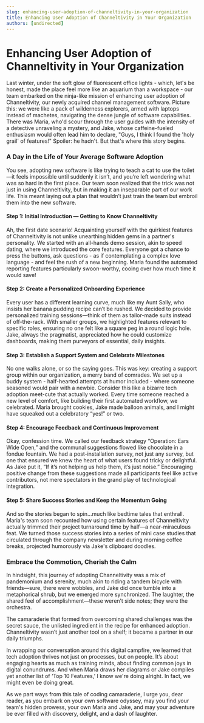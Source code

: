 ```yaml
---
slug: enhancing-user-adoption-of-channeltivity-in-your-organization
title: Enhancing User Adoption of Channeltivity in Your Organization
authors: [undirected]
---
```



# Enhancing User Adoption of Channeltivity in Your Organization

Last winter, under the soft glow of fluorescent office lights - which, let's be honest, made the place feel more like an aquarium than a workspace - our team embarked on the ninja-like mission of enhancing user adoption of Channeltivity, our newly acquired channel management software. Picture this: we were like a pack of wilderness explorers, armed with laptops instead of machetes, navigating the dense jungle of software capabilities. There was Maria, who'd scour through the user guides with the intensity of a detective unraveling a mystery, and Jake, whose caffeine-fueled enthusiasm would often lead him to declare, "Guys, I think I found the 'holy grail' of features!" Spoiler: he hadn't. But that's where this story begins.

### A Day in the Life of Your Average Software Adoption

You see, adopting new software is like trying to teach a cat to use the toilet—it feels impossible until suddenly it isn’t, and you’re left wondering what was so hard in the first place. Our team soon realized that the trick was not just in using Channeltivity, but in making it an inseparable part of our work life. This meant laying out a plan that wouldn’t just train the team but embroil them into the new software.

#### Step 1: Initial Introduction — Getting to Know Channeltivity

Ah, the first date scenario! Acquainting yourself with the quirkiest features of Channeltivity is not unlike unearthing hidden gems in a partner's personality. We started with an all-hands demo session, akin to speed dating, where we introduced the core features. Everyone got a chance to press the buttons, ask questions - as if contemplating a complex love language - and feel the rush of a new beginning. Maria found the automated reporting features particularly swoon-worthy, cooing over how much time it would save!

#### Step 2: Create a Personalized Onboarding Experience

Every user has a different learning curve, much like my Aunt Sally, who insists her banana pudding recipe can’t be rushed. We decided to provide personalized training sessions—think of them as tailor-made suits instead of off-the-rack. With smaller groups, we highlighted features relevant to specific roles, ensuring no one felt like a square peg in a round logic hole. Jake, always the pragmatist, appreciated how he could customize dashboards, making them purveyors of essential, daily insights.

#### Step 3: Establish a Support System and Celebrate Milestones

No one walks alone, or so the saying goes. This was key: creating a support group within our organization, a merry band of comrades. We set up a buddy system - half-hearted attempts at humor included - where someone seasoned would pair with a newbie. Consider this like a bizarre tech adoption meet-cute that actually worked. Every time someone reached a new level of comfort, like building their first automated workflow, we celebrated. Maria brought cookies, Jake made balloon animals, and I might have squeaked out a celebratory “yes!” or two. 

#### Step 4: Encourage Feedback and Continuous Improvement

Okay, confession time. We called our feedback strategy “Operation: Ears Wide Open,” and the communal suggestions flowed like chocolate in a fondue fountain. We had a post-installation survey, not just any survey, but one that ensured we knew the heart of what users found tricky or delightful. As Jake put it, “If it’s not helping us help them, it’s just noise.” Encouraging positive change from these suggestions made all participants feel like active contributors, not mere spectators in the grand play of technological integration.

#### Step 5: Share Success Stories and Keep the Momentum Going

And so the stories began to spin…much like bedtime tales that enthrall. Maria's team soon recounted how using certain features of Channeltivity actually trimmed their project turnaround time by half—a near-miraculous feat. We turned those success stories into a series of mini case studies that circulated through the company newsletter and during morning coffee breaks, projected humorously via Jake's clipboard doodles.

### Embrace the Commotion, Cherish the Calm

In hindsight, this journey of adopting Channeltivity was a mix of pandemonium and serenity, much akin to riding a tandem bicycle with friends—sure, there were wobbles, and Jake did once tumble into a metaphorical shrub, but we emerged more synchronized. The laughter, the shared feel of accomplishment—these weren’t side notes; they were the orchestra.

The camaraderie that formed from overcoming shared challenges was the secret sauce, the unlisted ingredient in the recipe for enhanced adoption. Channeltivity wasn’t just another tool on a shelf; it became a partner in our daily triumphs.

In wrapping our conversation around this digital campfire, we learned that tech adoption thrives not just on processes, but on people. It’s about engaging hearts as much as training minds, about finding common joys in digital conundrums. And when Maria draws her diagrams or Jake compiles yet another list of ‘Top 10 Features,’ I know we're doing alright. In fact, we might even be doing great.

As we part ways from this tale of coding camaraderie, I urge you, dear reader, as you embark on your own software odyssey, may you find your team's hidden prowess, your own Maria and Jake, and may your adventure be ever filled with discovery, delight, and a dash of laughter.